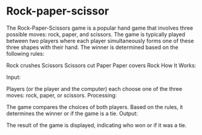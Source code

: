 # Rock-paper-scissor
The Rock-Paper-Scissors game is a popular hand game that involves three possible moves: rock, paper, and scissors. The game is typically played between two players where each player simultaneously forms one of these three shapes with their hand. The winner is determined based on the following rules:

Rock crushes Scissors Scissors cut Paper Paper covers Rock How It Works:

Input:

Players (or the player and the computer) each choose one of the three moves: rock, paper, or scissors. Processing:

The game compares the choices of both players. Based on the rules, it determines the winner or if the game is a tie. Output:

The result of the game is displayed, indicating who won or if it was a tie.

